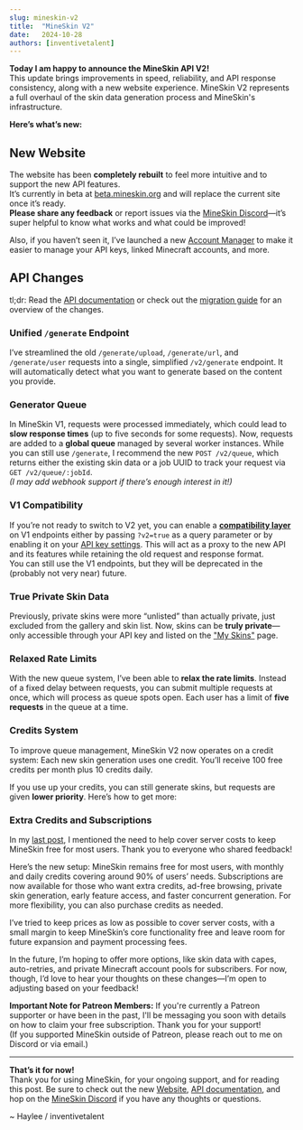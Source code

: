 ```yaml
---
slug: mineskin-v2
title:  "MineSkin V2"
date:   2024-10-28
authors: [inventivetalent]
---
```


**Today I am happy to announce the MineSkin API V2!**   
This update brings improvements in speed, reliability, and API response consistency, along with a new website experience. MineSkin V2 represents a full overhaul of the skin data generation process and MineSkin's infrastructure.

<!-- truncate -->

**Here’s what’s new:**


## New Website
The website has been **completely rebuilt** to feel more intuitive and to support the new API features.  
It’s currently in beta at [beta.mineskin.org](https://beta.mineskin.org) and will replace the current site once it’s ready.  
**Please share any feedback** or report issues via the [MineSkin Discord](https://discord.gg/DeeNu3cUMp)—it’s super helpful to know what works and what could be improved!

Also, if you haven’t seen it, I’ve launched a new [Account Manager](https://account.mineskin.org/) to make it easier to manage your API keys, linked Minecraft accounts, and more.


## API Changes

tl;dr: Read the [API documentation](../docs/mineskin-api/mineskin-api) or check out the [migration guide](../docs/guides/migrating-to-v2) for an overview of the changes.

### Unified `/generate` Endpoint
I’ve streamlined the old `/generate/upload`, `/generate/url`, and `/generate/user` requests into a single, simplified `/v2/generate` endpoint. It will automatically detect what you want to generate based on the content you provide.

### Generator Queue
In MineSkin V1, requests were processed immediately, which could lead to **slow response times** (up to five seconds for some requests). Now, requests are added to a **global queue** managed by several worker instances. While you can still use `/generate`, I recommend the new `POST /v2/queue`, which returns either the existing skin data or a job UUID to track your request via `GET /v2/queue/:jobId`.  
*(I may add webhook support if there’s enough interest in it!)*

### V1 Compatibility
If you’re not ready to switch to V2 yet, you can enable a [**compatibility layer**](../docs/guides/migrating-to-v2#try-v2-now) on V1 endpoints either by passing `?v2=true` as a query parameter or by enabling it on your [API key settings](https://account.mineskin.org/keys). This will act as a proxy to the new API and its features while retaining the old request and response format.  
You can still use the V1 endpoints, but they will be deprecated in the (probably not very near) future.

### True Private Skin Data
Previously, private skins were more “unlisted” than actually private, just excluded from the gallery and skin list. Now, skins can be **truly private**—only accessible through your API key and listed on the ["My Skins"](https://beta.mineskin.org/my-skins) page.

### Relaxed Rate Limits
With the new queue system, I’ve been able to **relax the rate limits**. Instead of a fixed delay between requests, you can submit multiple requests at once, which will process as queue spots open. Each user has a limit of **five requests** in the queue at a time.

### Credits System
To improve queue management, MineSkin V2 now operates on a credit system: Each new skin generation uses one credit. You’ll receive 100 free credits per month plus 10 credits daily.

If you use up your credits, you can still generate skins, but requests are given **lower priority**. Here’s how to get more:


### Extra Credits and Subscriptions
In my [last post](./anniversary-and-future), I mentioned the need to help cover server costs to keep MineSkin free for most users. Thank you to everyone who shared feedback!

Here’s the new setup: MineSkin remains free for most users, with monthly and daily credits covering around 90% of users’ needs. Subscriptions are now available for those who want extra credits, ad-free browsing, private skin generation, early feature access, and faster concurrent generation. For more flexibility, you can also purchase credits as needed.

I’ve tried to keep prices as low as possible to cover server costs, with a small margin to keep MineSkin’s core functionality free and leave room for future expansion and payment processing fees.

In the future, I’m hoping to offer more options, like skin data with capes, auto-retries, and private Minecraft account pools for subscribers. For now, though, I’d love to hear your thoughts on these changes—I’m open to adjusting based on your feedback!

**Important Note for Patreon Members:** If you're currently a Patreon supporter or have been in the past, I'll be messaging you soon with details on how to claim your free subscription. Thank you for your support!  
(If you supported MineSkin outside of Patreon, please reach out to me on Discord or via email.)

---

**That’s it for now!**  
Thank you for using MineSkin, for your ongoing support, and for reading this post. Be sure to check out the new [Website](https://beta.mineskin.org), [API documentation](../docs/mineskin-api/mineskin-api), and hop on the [MineSkin Discord](https://discord.gg/DeeNu3cUMp) if you have any thoughts or questions.  

~ Haylee / inventivetalent